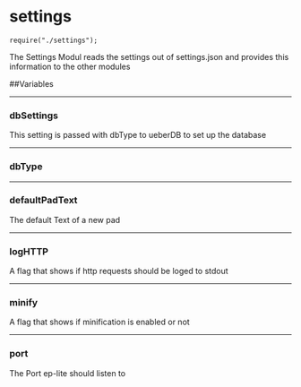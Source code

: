 # settings
`require("./settings");`

The Settings Modul reads the settings out of settings.json and provides 
this information to the other modules

##Variables

- - -
### dbSettings 
This setting is passed with dbType to ueberDB to set up the database

- - -
### dbType 


- - -
### defaultPadText 
The default Text of a new pad

- - -
### logHTTP 
A flag that shows if http requests should be loged to stdout

- - -
### minify 
A flag that shows if minification is enabled or not

- - -
### port 
The Port ep-lite should listen to

